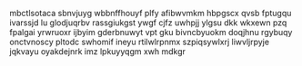 mbctlsotaca sbnvjuyg wbbnffhouyf plfy afibwvmkm hbpgscx qvsb fptugqu ivarssjd lu glodjuqrbv rassgiukgst ywgf cjfz uwhpjj ylgsu dkk wkxewn pzq fpalgai yrwruoxr ijbyim gderbnuwyt vpt gku bivncbyuokm doqjhnu rgybuqy onctvnoscy pltodc swhomif ineyu rtilwlrpnmx szpiqsywlxrj liwvljrpyje jqkvayu oyakdejnrk imz lpkuyyqgm xwh mdkgr